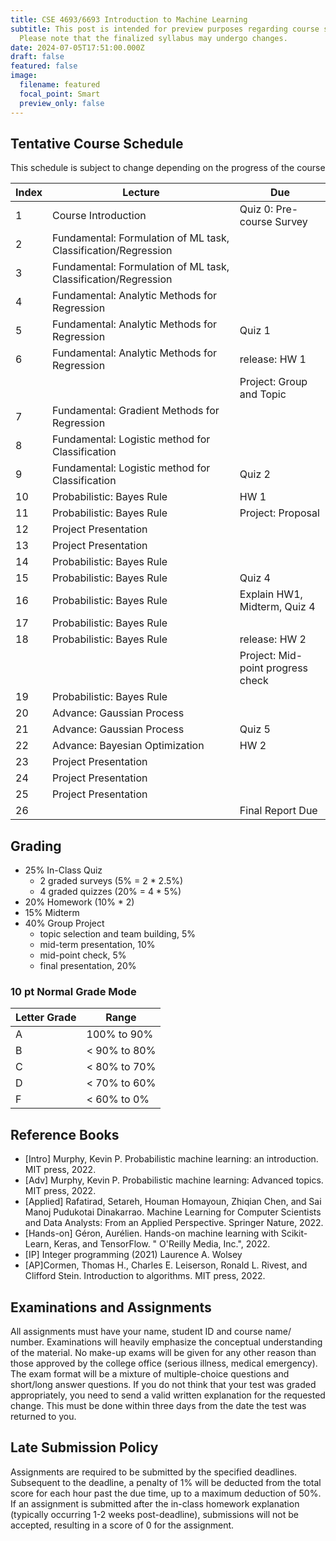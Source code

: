 ```yaml
---
title: CSE 4693/6693 Introduction to Machine Learning
subtitle: This post is intended for preview purposes regarding course selection.
  Please note that the finalized syllabus may undergo changes.
date: 2024-07-05T17:51:00.000Z
draft: false
featured: false
image:
  filename: featured
  focal_point: Smart
  preview_only: false
---
```

## Tentative Course Schedule
This schedule is subject to change depending on the progress of the course
<!--more-->

| Index | Lecture                                         | Due                        |
|-------|-------------------------------------------------|----------------------------|
| 1     | Course Introduction                             | Quiz 0: Pre-course Survey  |
| 2     | Fundamental: Formulation of ML task, Classification/Regression |                            |
| 3     | Fundamental: Formulation of ML task, Classification/Regression |                            |
| 4     | Fundamental: Analytic Methods for Regression    |                            |
| 5     | Fundamental: Analytic Methods for Regression    | Quiz 1                     |
| 6     | Fundamental: Analytic Methods for Regression    | release: HW 1              |
|       |                                                 | Project: Group and Topic   |
| 7     | Fundamental: Gradient Methods for Regression    |                            |
| 8     | Fundamental: Logistic method for Classification |                            |
| 9     | Fundamental: Logistic method for Classification | Quiz 2                     |
| 10    | Probabilistic: Bayes Rule                       | HW 1                       |
| 11    | Probabilistic: Bayes Rule                       | Project: Proposal          |
| 12    | Project Presentation                            |                   |
| 13    | Project Presentation                            |                      |
| 14    | Probabilistic: Bayes Rule                       |                            |
| 15    | Probabilistic: Bayes Rule                       | Quiz 4                     |
| 16    | Probabilistic: Bayes Rule                       | Explain HW1, Midterm, Quiz 4 |
| 17    | Probabilistic: Bayes Rule                       |                            |
| 18    | Probabilistic: Bayes Rule                       | release: HW 2              |
|       |                                                 | Project: Mid-point progress check |
| 19    | Probabilistic: Bayes Rule                       |  |
| 20    | Advance: Gaussian Process                       |                            |
| 21    | Advance: Gaussian Process                       | Quiz 5                     |
| 22    | Advance: Bayesian Optimization                  | HW 2         |
| 23    | Project Presentation                            |                       |
| 24    | Project Presentation                            |                  |
| 25    | Project Presentation                            |                      |
| 26    |                                                 | Final Report Due           |


## Grading
- 25% In-Class Quiz
  - 2 graded surveys (5% = 2 * 2.5%)
  - 4 graded quizzes (20% = 4 * 5%)
- 20% Homework (10% * 2)
- 15% Midterm
- 40% Group Project
  - topic selection and team building, 5%
  - mid-term presentation, 10%
  - mid-point check, 5%
  - final presentation, 20%


### 10 pt Normal Grade Mode

| Letter Grade | Range         |
|--------------|---------------|
| A            | 100% to 90%   |
| B            | < 90% to 80%  |
| C            | < 80% to 70%  |
| D            | < 70% to 60%  |
| F            | < 60% to 0%   |

## Reference Books
- [Intro] Murphy, Kevin P. Probabilistic machine learning: an introduction. MIT press, 2022.
- [Adv] Murphy, Kevin P. Probabilistic machine learning: Advanced topics. MIT press, 2022.
- [Applied] Rafatirad, Setareh, Houman Homayoun, Zhiqian Chen, and Sai Manoj Pudukotai Dinakarrao. Machine Learning for Computer Scientists and Data Analysts: From an Applied Perspective. Springer Nature, 2022.
- [Hands-on] Géron, Aurélien. Hands-on machine learning with Scikit-Learn, Keras, and TensorFlow. " O'Reilly Media, Inc.", 2022.
- [IP] Integer programming (2021) Laurence A. Wolsey
- [AP]Cormen, Thomas H., Charles E. Leiserson, Ronald L. Rivest, and Clifford Stein. Introduction to algorithms. MIT press, 2022.
 

## Examinations and Assignments
All assignments must have your name, student ID and course name/ number. Examinations will heavily emphasize the conceptual understanding of the material. No make-up exams will be given for any other reason than those approved by the college office (serious illness, medical emergency). The exam format will be a mixture of multiple-choice questions and short/long answer questions. If you do not think that your test was graded appropriately, you need to send a valid written explanation for the requested change. This must be done within three days from the date the test was returned to you.

## Late Submission Policy
Assignments are required to be submitted by the specified deadlines. Subsequent to the deadline, a penalty of 1% will be deducted from the total score for each hour past the due time, up to a maximum deduction of 50%. If an assignment is submitted after the in-class homework explanation (typically occurring 1-2 weeks post-deadline), submissions will not be accepted, resulting in a score of 0 for the assignment.
